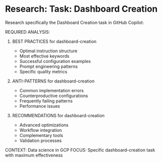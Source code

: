 # Research: Task: Dashboard Creation

Research specifically the Dashboard Creation task in GitHub Copilot:

REQUIRED ANALYSIS:
1. BEST PRACTICES for dashboard-creation
   - Optimal instruction structure
   - Most effective keywords
   - Successful configuration examples
   - Prompt engineering patterns
   - Specific quality metrics

2. ANTI-PATTERNS for dashboard-creation
   - Common implementation errors
   - Counterproductive configurations
   - Frequently failing patterns
   - Performance issues

3. RECOMMENDATIONS for dashboard-creation
   - Advanced optimizations
   - Workflow integration
   - Complementary tools
   - Validation processes

CONTEXT: Data science in GCP
FOCUS: Specific dashboard-creation task with maximum effectiveness
            